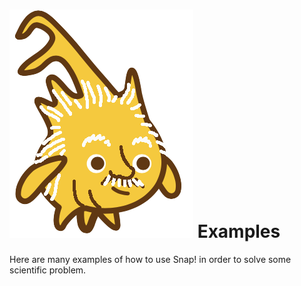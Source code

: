 # <img alt="scientific-snap-icon" src="../images/einstein_snap.png"/> Examples

Here are many examples of how to use Snap! in order to solve some scientific problem.
